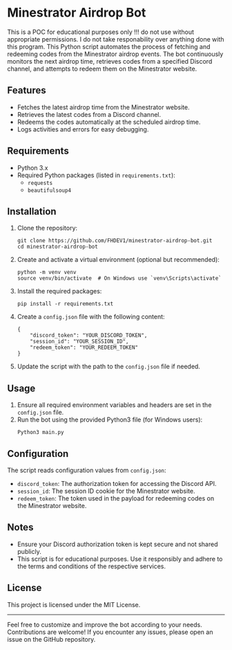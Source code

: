 # Minestrator Airdrop Bot
This is a POC for educational purposes only !!! do not use without appropriate permissions. I do not take responability over anything done with this program.
This Python script automates the process of fetching and redeeming codes from the Minestrator airdrop events. The bot continuously monitors the next airdrop time, retrieves codes from a specified Discord channel, and attempts to redeem them on the Minestrator website.

## Features
- Fetches the latest airdrop time from the Minestrator website.
- Retrieves the latest codes from a Discord channel.
- Redeems the codes automatically at the scheduled airdrop time.
- Logs activities and errors for easy debugging.

## Requirements
- Python 3.x
- Required Python packages (listed in `requirements.txt`):
  - `requests`
  - `beautifulsoup4`

## Installation
1. Clone the repository:
   ```
   git clone https://github.com/FHDEV1/minestrator-airdrop-bot.git
   cd minestrator-airdrop-bot
   ```

2. Create and activate a virtual environment (optional but recommended):
   ```
   python -m venv venv
   source venv/bin/activate  # On Windows use `venv\Scripts\activate`
   ```

3. Install the required packages:
   ```
   pip install -r requirements.txt
   ```

4. Create a `config.json` file with the following content:
   ```
   {
       "discord_token": "YOUR_DISCORD_TOKEN",
       "session_id": "YOUR_SESSION_ID",
       "redeem_token": "YOUR_REDEEM_TOKEN"
   }
   ```

5. Update the script with the path to the `config.json` file if needed.

## Usage
1. Ensure all required environment variables and headers are set in the `config.json` file.
2. Run the bot using the provided Python3 file (for Windows users):
   ```
   Python3 main.py
   ```

## Configuration
The script reads configuration values from `config.json`:
- `discord_token`: The authorization token for accessing the Discord API.
- `session_id`: The session ID cookie for the Minestrator website.
- `redeem_token`: The token used in the payload for redeeming codes on the Minestrator website.

## Notes
- Ensure your Discord authorization token is kept secure and not shared publicly.
- This script is for educational purposes. Use it responsibly and adhere to the terms and conditions of the respective services.

## License
This project is licensed under the MIT License.

---

Feel free to customize and improve the bot according to your needs. Contributions are welcome! If you encounter any issues, please open an issue on the GitHub repository.
